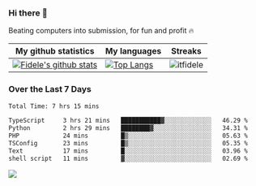 ### Hi there 👋
<p>Beating computers into submission, for fun and profit 🔥</p>

|My github statistics|My languages|Streaks|
|-|-|-|
|[![Fidele's github stats](https://github-readme-stats.vercel.app/api?username=itfidele&count_private=true&show_icons=true&theme=dark&hide_title=true)](https://github.com/itfidele)|[![Top Langs](https://github-readme-stats.vercel.app/api/top-langs/?username=itfidele&show_icons=true&langs_count=8&theme=dark&layout=compact&hide_title=true)](https://github.com/itfidele)|![itfidele](https://github-readme-streak-stats.herokuapp.com/?user=itfidele&theme=dark)

### Over the Last 7 Days
<!--START_SECTION:waka-->

```txt
Total Time: 7 hrs 15 mins

TypeScript     3 hrs 21 mins   ███████████▓░░░░░░░░░░░░░   46.29 %
Python         2 hrs 29 mins   ████████▓░░░░░░░░░░░░░░░░   34.31 %
PHP            24 mins         █▒░░░░░░░░░░░░░░░░░░░░░░░   05.63 %
TSConfig       23 mins         █▒░░░░░░░░░░░░░░░░░░░░░░░   05.35 %
Text           17 mins         █░░░░░░░░░░░░░░░░░░░░░░░░   03.96 %
shell script   11 mins         ▓░░░░░░░░░░░░░░░░░░░░░░░░   02.69 %
```

<!--END_SECTION:waka-->



![](https://komarev.com/ghpvc/?username=itfidele)
